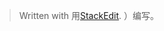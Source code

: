 


> Written with 用[StackEdit](（https://stackedit.io/). ）编写。
<!--stackedit_data:
eyJoaXN0b3J5IjpbMTMzMjkxNzMxMF19
-->
